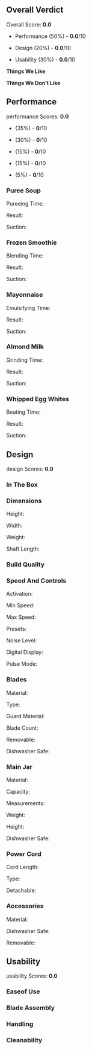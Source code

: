 Overall Verdict
---------------

Overall Score: **0.0**

*   Performance (50%) - **0.0**/10
    
*   Design (20%) - **0.0**/10
    
*   Usability (30%) - **0.0**/10
    

**Things We Like**

**Things We Don’t Like**

Performance
-----------

performance Scores: **0.0**

*   (35%) - **0**/10
    
*   (30%) - **0**/10
    
*   (15%) - **0**/10
    
*   (15%) - **0**/10
    
*   (5%) - **0**/10
    

### Puree Soup

Pureeing Time:

Result:

Suction:

### Frozen Smoothie

Blending Time:

Result:

Suction:

### Mayonnaise

Emulsifying Time:

Result:

Suction:

### Almond Milk

Grinding Time:

Result:

Suction:

### Whipped Egg Whites

Beating Time:

Result:

Suction:

Design
------

design Scores: **0.0**

### In The Box

### Dimensions

Height:

Width:

Weight:

Shaft Length:

### Build Quality

### Speed And Controls

Activation:

Min Speed:

Max Speed:

Presets:

Noise Level:

Digital Display:

Pulse Mode:

### Blades

Material:

Type:

Guard Material:

Blade Count:

Removable:

Dishwasher Safe:

### Main Jar

Material:

Capacity:

Measurements:

Weight:

Height:

Dishwasher Safe:

### Power Cord

Cord Length:

Type:

Detachable:

### Accessories

Material:

Dishwasher Safe:

Removable:

Usability
---------

usability Scores: **0.0**

### Easeof Use

### Blade Assembly

### Handling

### Cleanability